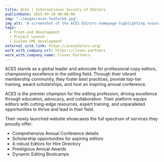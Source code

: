 ```yaml
---
title: ACES | International Society of Editors
publishDate: 2025-04-10 00:00:00
img: "./images/aces-featured.jpg"
img_alt: "A screenshot of the ACES Editors homepage highlighting resources such as the Editors for Hire Directory, scholarship opportunities, annual conference details, and editing bootcamps for professional editors."
tags:
  - Front-end Development
  - Project Launch
  - Custom CMS Development
external_site_link: https://aceseditors.org/
work_with_company_url: https://clover.partners
work_with_company_name: Clover Partners
---
```


ACES stands as a global leader and advocate for professional copy editors, championing excellence in the editing field. Through their vibrant membership community, they foster best practices, provide top-tier training, award scholarships, and host an inspiring annual conference.

ACES is the premier champion for the editing profession, driving excellence through education, advocacy, and collaboration. Their platform equips editors with cutting-edge resources, expert training, and unparalleled opportunities to thrive and lead in their field.

Their newly launched website showcases the full spectrum of services they proudly offer:

- Comprehensive Annual Conference details
- Scholarship opportunities for aspiring editors
- A robust Editors for Hire Directory
- Prestigious Annual Awards
- Dynamic Editing Bootcamps
